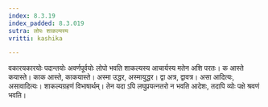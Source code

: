 ```yaml
---
index: 8.3.19
index_padded: 8.3.019
sutra: लोपः शाकल्यस्य
vritti: kashika

---
```

वकारयकारयोः पदान्तयोः अवर्णपूर्वयोः लोपो भवति शाकल्यस्य आचार्यस्य मतेन अशि परतः। क आस्ते कयास्ते। काक आस्ते, काकयास्ते। अस्मा उद्धर, अस्मायुद्धर। द्वा अत्र, द्वावत्र। असा आदित्यः, असावादित्यः। शाकल्यग्रहणं विभाषार्थम्। तेन यदा ऽपि लघुप्रयत्नतरो न भवति आदेशः, तदापि व्योः पक्षे श्रवणं भवति।